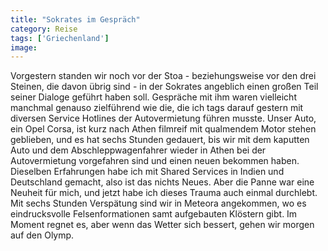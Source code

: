 ```yaml
---
title: "Sokrates im Gespräch"
category: Reise
tags: ['Griechenland']
image: 
---
```


Vorgestern standen wir noch vor der Stoa - beziehungsweise vor den drei Steinen, die davon übrig sind - in der Sokrates angeblich einen großen Teil seiner Dialoge geführt haben soll. Gespräche mit ihm waren vielleicht manchmal genauso zielführend wie die, die ich tags darauf gestern mit diversen Service Hotlines der Autovermietung führen musste. Unser Auto, ein Opel Corsa, ist kurz nach Athen filmreif mit qualmendem Motor stehen geblieben, und es hat sechs Stunden gedauert, bis wir mit dem kaputten Auto und dem Abschleppwagenfahrer wieder in Athen bei der Autovermietung vorgefahren sind und einen neuen bekommen haben. Dieselben Erfahrungen habe ich mit Shared Services in Indien und Deutschland gemacht, also ist das nichts Neues. Aber die Panne war eine Neuheit für mich, und jetzt habe ich dieses Trauma auch einmal durchlebt.  
Mit sechs Stunden Verspätung sind wir in Meteora angekommen, wo es eindrucksvolle Felsenformationen samt aufgebauten Klöstern gibt. Im Moment regnet es, aber wenn das Wetter sich bessert, gehen wir morgen auf den Olymp.